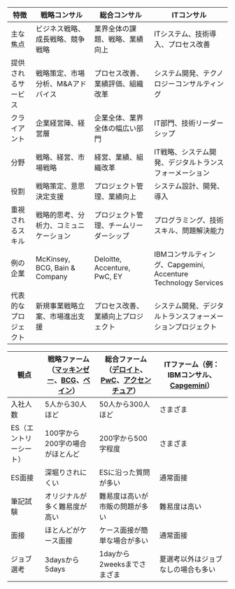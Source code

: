 | 特徴                     | 戦略コンサル                           | 総合コンサル                           | ITコンサル                               |
|------------------------|-------------------------------------|-------------------------------------|----------------------------------------|
| 主な焦点                | ビジネス戦略、成長戦略、競争戦略     | 業界全体の課題、戦略、業績向上      | ITシステム、技術導入、プロセス改善      |
| 提供されるサービス      | 戦略策定、市場分析、M&Aアドバイス     | プロセス改善、業績評価、組織改革    | システム開発、テクノロジーコンサルティング |
| クライアント            | 企業経営陣、経営層                   | 企業全体、業界全体の幅広い部門      | IT部門、技術リーダーシップ              |
| 分野                    | 戦略、経営、市場戦略                 | 経営、業績、組織改革                 | IT戦略、システム開発、デジタルトランスフォーメーション |
| 役割                    | 戦略策定、意思決定支援               | プロジェクト管理、業績向上           | システム設計、開発、導入               |
| 重視されるスキル        | 戦略的思考、分析力、コミュニケーション | プロジェクト管理、チームリーダーシップ | プログラミング、技術スキル、問題解決能力 |
| 例の企業                | McKinsey, BCG, Bain & Company       | Deloitte, Accenture, PwC, EY        | IBMコンサルティング、Capgemini, Accenture Technology Services |
| 代表的なプロジェクト    | 新規事業戦略立案、市場進出支援       | プロセス改善、業績向上プロジェクト   | システム開発、デジタルトランスフォーメーションプロジェクト |

| 観点                           | 戦略ファーム（[マッキンゼー](https://gaishishukatsu.com/company/1)、[BCG](https://gaishishukatsu.com/company/3)、[ベイン](https://gaishishukatsu.com/company/2)） | 総合ファーム（[デロイト](https://gaishishukatsu.com/company/12)、[PwC](https://gaishishukatsu.com/company/199)、[アクセンチュア](https://gaishishukatsu.com/company/7)） | ITファーム（例：IBMコンサル、[Capgemini](https://www.capgemini.com/jp-jp/)） |
|------------------------------|-----------------------------------------|----------------------------------------------|-------------------------------------------|
| 入社人数                      | 5人から30人ほど                         | 50人から300人ほど                             | さまざま                                   |
| ES（エントリーシート）        | 100字から200字の場合がほとんど            | 200字から500字程度                            | さまざま                                   |
| ES面接                        | 深堀りされにくい                         | ESに沿った質問が多い                          | 通常面接                                   |
| 筆記試験                      | オリジナルが多く難易度が高い              | 難易度は高いが市販の問題が多い                 | 難易度は高い                               |
| 面接                          | ほとんどがケース面接                       | ケース面接が簡単な場合が多い                  | 通常面接                                   |
| ジョブ選考                     | 3daysから5days                           | 1dayから2weeksまでさまざま                   | 夏選考以外はジョブなしの場合も多い          |
